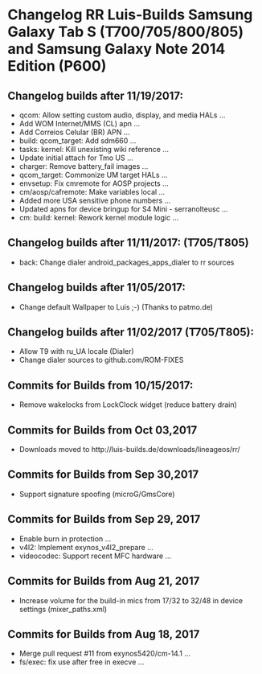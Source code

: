 <h1>Changelog RR Luis-Builds Samsung Galaxy Tab S (T700/705/800/805) and Samsung Galaxy Note 2014 Edition (P600)</h1>
<p></p>
<h2>Changelog builds after 11/19/2017:</h2>
<ul>
<li>qcom: Allow setting custom audio, display, and media HALs  …</li>
<li>Add WOM Internet/MMS (CL) apn  …</li>
<li>Add Correios Celular (BR) APN  …</li>
<li>build: qcom_target: Add sdm660  …</li>
<li>tasks: kernel: Kill unexisting wiki reference  …</li>
<li>Update initial attach for Tmo US  …</li>
<li>charger: Remove battery_fail images  …</li>
<li>qcom_target: Commonize UM target HALs  …</li>
<li>envsetup: Fix cmremote for AOSP projects  …</li>
<li>cm/aosp/cafremote: Make variables local  …</li>
<li>Added more USA sensitive phone numbers  …</li>
<li>Updated apns for device bringup for S4 Mini - serranolteusc  …</li>
<li>cm: build: kernel: Rework kernel module logic  …</li>
</ul>

<h2>Changelog builds after 11/11/2017: (T705/T805)</h2>
<ul>
<li>back: Change dialer android_packages_apps_dialer to rr sources</li>
</ul>

<h2>Changelog builds after 11/05/2017:</h2>
<ul>
<li>Change default Wallpaper to Luis ;-) (Thanks to patmo.de)</li>
</ul>

<h2>Changelog builds after 11/02/2017 (T705/T805):</h2>
<ul>
<li>Allow T9 with ru_UA locale (Dialer)
<li>Change dialer sources to github.com/ROM-FIXES 
</ul>

<h2>Commits for Builds from 10/15/2017:</h2>
<ul>
<li>Remove wakelocks from LockClock widget (reduce battery drain)</li>
</ul>

<h2>Commits for Builds from Oct 03,2017</h2>
<ul>
<li>Downloads moved to http://luis-builds.de/downloads/lineageos/rr/</li>
</ul>

<h2>Commits for Builds from Sep 30,2017</h2>
<ul>
<li>Support signature spoofing (microG/GmsCore)</li>
</ul>

<h2>Commits for Builds from Sep 29, 2017</h2>
<ul>
<li>Enable burn in protection  …</li>
<li>v4l2: Implement exynos_v4l2_prepare  …</li>
<li>videocodec: Support recent MFC hardware  …</li>
</ul>

<h2>Commits for Builds from Aug 21, 2017</h2>
<ul>
<li>Increase volume for the build-in mics from 17/32 to 32/48 in device settings (mixer_paths.xml)</li>
</ul>

<h2>Commits for Builds from Aug 18, 2017</h2>
<ul>
<li>Merge pull request #11 from exynos5420/cm-14.1  …</li>
<li>fs/exec: fix use after free in execve  …</li>
</ul>

